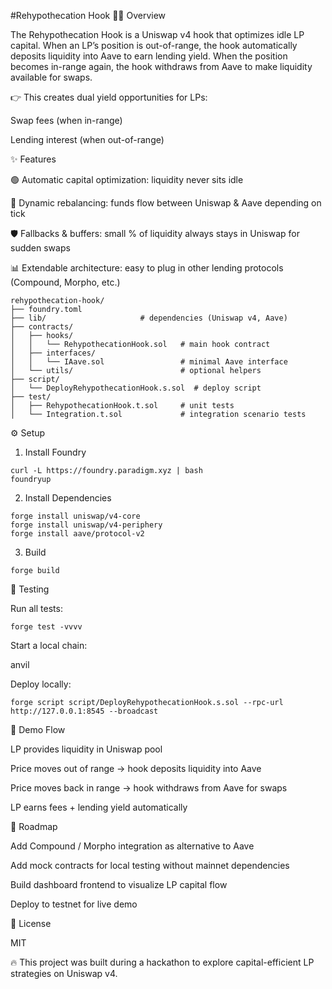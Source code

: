 #Rehypothecation Hook 🔄💧
Overview

The Rehypothecation Hook is a Uniswap v4 hook that optimizes idle LP capital.
When an LP’s position is out-of-range, the hook automatically deposits liquidity into Aave to earn lending yield.
When the position becomes in-range again, the hook withdraws from Aave to make liquidity available for swaps.

👉 This creates dual yield opportunities for LPs:

Swap fees (when in-range)

Lending interest (when out-of-range)

✨ Features

🟢 Automatic capital optimization: liquidity never sits idle

🔄 Dynamic rebalancing: funds flow between Uniswap & Aave depending on tick

🛡️ Fallbacks & buffers: small % of liquidity always stays in Uniswap for sudden swaps

📊 Extendable architecture: easy to plug in other lending protocols (Compound, Morpho, etc.)


```📂 Project Structure
rehypothecation-hook/
├── foundry.toml
├── lib/                     # dependencies (Uniswap v4, Aave)
├── contracts/
│   ├── hooks/
│   │   └── RehypothecationHook.sol   # main hook contract
│   ├── interfaces/
│   │   └── IAave.sol                 # minimal Aave interface
│   └── utils/                        # optional helpers
├── script/
│   └── DeployRehypothecationHook.s.sol  # deploy script
├── test/
│   ├── RehypothecationHook.t.sol     # unit tests
│   └── Integration.t.sol             # integration scenario tests
```

⚙️ Setup
1. Install Foundry
```
curl -L https://foundry.paradigm.xyz | bash
foundryup
```


2. Install Dependencies
```
forge install uniswap/v4-core 
forge install uniswap/v4-periphery 
forge install aave/protocol-v2 
```

3. Build
```
forge build
```

🧪 Testing

Run all tests:
```
forge test -vvvv
```

Start a local chain:

anvil


Deploy locally:
```
forge script script/DeployRehypothecationHook.s.sol --rpc-url http://127.0.0.1:8545 --broadcast
```
🚀 Demo Flow

LP provides liquidity in Uniswap pool

Price moves out of range → hook deposits liquidity into Aave

Price moves back in range → hook withdraws from Aave for swaps

LP earns fees + lending yield automatically

📌 Roadmap

 Add Compound / Morpho integration as alternative to Aave

 Add mock contracts for local testing without mainnet dependencies

 Build dashboard frontend to visualize LP capital flow

 Deploy to testnet for live demo

📜 License

MIT

🔥 This project was built during a hackathon to explore capital-efficient LP strategies on Uniswap v4.
